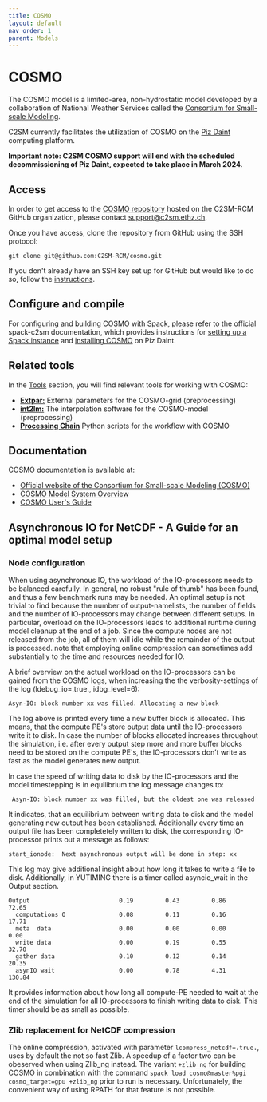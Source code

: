 ```yaml
---
title: COSMO
layout: default
nav_order: 1
parent: Models
---
```


# COSMO
The COSMO model is a limited-area, non-hydrostatic model developed by a collaboration of National Weather Services called the [Consortium for Small-scale Modeling](http://www.cosmo-model.org/).

C2SM currently facilitates the utilization of COSMO on the [Piz Daint](https://www.cscs.ch/computers/piz-daint) computing platform.

**Important note: C2SM COSMO support will end with the scheduled decommissioning of Piz Daint, expected to take place in March 2024**.

## Access
In order to get access to the [COSMO repository](https://github.com/C2SM-RCM/cosmo) hosted on the C2SM-RCM GitHub organization,
please contact support@c2sm.ethz.ch.

Once you have access, clone the repository from GitHub using the SSH protocol:
```
git clone git@github.com:C2SM-RCM/cosmo.git
```
If you don't already have an SSH key set up for GitHub but would like to do so, follow the [instructions](https://docs.github.com/en/authentication/connecting-to-github-with-ssh/generating-a-new-ssh-key-and-adding-it-to-the-ssh-agent).

## Configure and compile
For configuring and building COSMO with Spack, please refer to the official spack-c2sm documentation, which provides instructions for [setting up a Spack instance](https://c2sm.github.io/spack-c2sm/latest/QuickStart.html#at-cscs-daint-tsa-balfrin) and [installing COSMO](https://c2sm.github.io/spack-c2sm/latest/QuickStart.html#cosmo) on Piz Daint.

## Related tools
In the [Tools](https://c2sm.github.io/tools) section, you will find relevant tools for working with COSMO:
* [**Extpar:**](https://c2sm.github.io/tools/extpar.html) External parameters for the COSMO-grid (preprocessing)
* [**int2lm:**](https://c2sm.github.io/tools/int2lm.html) The interpolation software for the COSMO-model (preprocessing)
* [**Processing Chain**](https://c2sm.github.io/tools/processing_chain.html) Python scripts for the workflow with COSMO


## Documentation
COSMO documentation is available at:
* [Official website of the Consortium for Small-scale Modeling (COSMO)](http://www.cosmo-model.org/)
* [COSMO Model System Overview](https://www.cosmo-model.org/content/model/cosmo/default.htm)
* [COSMO User's Guide](https://www.cosmo-model.org/content/model/cosmo/coreDocumentation/cosmo_userguide_6.00.pdf) 

## Asynchronous IO for NetCDF - A Guide for an optimal model setup

### Node configuration
When using asynchronous IO, the workload of the IO-processors needs to be balanced carefully. In general, no robust "rule of thumb" has been found, 
and thus a few benchmark runs may be needed. An optimal setup is not trivial to find because the number of output-namelists, the number of fields 
and the number of IO-processors may change between different setups. In particular, overload on the IO-processors leads to additional runtime during 
model cleanup at the end of a job. Since the compute nodes are not released from the job, all of them will idle while 
the remainder of the output is processed. note that employing online compression can sometimes add substantially to the time and resources needed for IO.

A brief overview on the actual workload on the IO-processors can be gained from the COSMO logs, when increasing the the verbosity-settings of the log (ldebug_io=.true., idbg_level=6):
```
Asyn-IO: block number xx was filled. Allocating a new block
```

The log above is printed every time a new buffer block is allocated. This means, that the compute PE's store output 
data until the IO-processors write it to disk. In case the number of blocks allocated increases throughout the simulation, 
i.e. after every output step more and more buffer blocks need to be stored on the compute PE's, 
the IO-processors don’t write as fast as the model generates new output.

In case the speed of writing data to disk by the IO-processors and the model timestepping is in equilibrium the log message changes to: 

```
 Asyn-IO: block number xx was filled, but the oldest one was released
```
It indicates, that an equilibrium between writing data to disk and the model
generating new output has been established.
Additionally every time an output file has been completetely written to disk, 
the corresponding IO-processor prints out a message as follows: 

```
start_ionode:  Next asynchronous output will be done in step: xx
```

This log may give additional insight about how long it takes to write a file to disk.
Additionally, in YUTIMING there is a timer called asyncio_wait in the Output section. 

```
Output                         0.19         0.43         0.86        72.65
  computations O               0.08         0.11         0.16        17.71
  meta  data                   0.00         0.00         0.00         0.00
  write data                   0.00         0.19         0.55        32.70
  gather data                  0.10         0.12         0.14        20.35
  asynIO wait                  0.00         0.78         4.31       130.84
```
It provides information about how long all compute-PE needed to wait at the end of the simulation for all IO-processors to finish writing data to disk. This timer should be as small as possible.

### Zlib replacement for NetCDF compression
The online compression, activated with parameter `lcompress_netcdf=.true.`, 
uses by default the not so fast Zlib. A speedup of a factor two can be obeserved when using Zlib_ng instead. 
The variant `+zlib_ng` for building COSMO in combination with the command 
`spack load cosmo@master%pgi cosmo_target=gpu +zlib_ng`
prior to run is necessary. Unfortunately, the convenient way of using RPATH for that feature is not possible.
